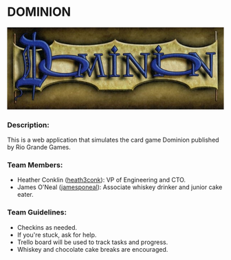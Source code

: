 # DOMINION

![Dominion Logo](images/DominionLogo.jpg)

### Description:
This is a web application that simulates the card game Dominion published by Rio Grande Games.

### Team Members:
- Heather Conklin ([heath3conk](https://github.com/heath3conk)): VP of Engineering and CTO.
- James O'Neal ([jamesponeal](https://github.com/jamesponeal)): Associate whiskey drinker and junior cake eater.

### Team Guidelines:
- Checkins as needed.
- If you're stuck, ask for help.
- Trello board will be used to track tasks and progress.
- Whiskey and chocolate cake breaks are encouraged.

